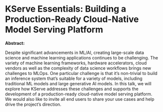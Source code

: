 # KServe Essentials: Building a Production-Ready Cloud-Native Model Serving Platform

**Abstract:**

Despite significant advancements in ML/AI, creating large-scale data science and machine learning applications continues to be challenging. The variety of machine learning frameworks, hardware accelerators, cloud vendors as well as the complexity of data science workflows brings new challenges to MLOps. One particular challenge is that it’s non-trivial to build an inference system that’s suitable for a variety of models, including traditional ML models and large generative AI models. In this talk, we will explore how KServe addresses these challenges and supports the development of a production-ready cloud-native model serving platform. We would also like to invite all end users to share your use cases and help drive the project’s direction.
